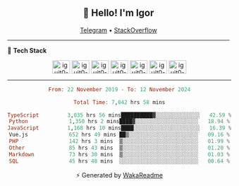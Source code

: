 <h2 align="center">👋 Hello! I'm Igor</h2>
<p align="center">
  <a href="https://t.me/iguit0">Telegram</a> •
  <a href="https://stackoverflow.com/users/12039222/igor-alves">StackOverflow</a>
</p>

-------

<!--🚀 **Stats**

<div align="center">
  <img height="200px" alt="iguit0-card-stats" src="https://github-readme-stats.vercel.app/api?username=iguit0&show_icons=false&theme=catppuccin_mocha&include_all_commits=true&count_private=true&hide=contribs&rank_icon=github"/>
</div>-->

<!------->

🎯 **Tech Stack**

<div style="display: inline-block;" align="center">
  <img align="center" alt="iguit0-react" height="30" width="40" src="https://cdn.jsdelivr.net/gh/devicons/devicon/icons/react/react-original.svg" />
  <img align="center" alt="iguit0-ts" height="30" width="40" src="https://cdn.jsdelivr.net/gh/devicons/devicon/icons/typescript/typescript-original.svg" /> 
  <img align="center" alt="iguit0-py" height="30" width="40" src="https://cdn.jsdelivr.net/gh/devicons/devicon/icons/python/python-original-wordmark.svg" />
  <img align="center" alt="iguit0-next" height="30" width="40" src="https://cdn.jsdelivr.net/gh/devicons/devicon/icons/nextjs/nextjs-original.svg" />
  <img align="center" alt="iguit0-tailwindcss" height="30" width="40" src="https://cdn.jsdelivr.net/gh/devicons/devicon@latest/icons/tailwindcss/tailwindcss-original.svg" />
  <img align="center" alt="iguit0-mongo" height="30" width="40" src="https://cdn.jsdelivr.net/gh/devicons/devicon/icons/mongodb/mongodb-plain-wordmark.svg" /> 
  <img align="center" alt="iguit0-postgresql" height="30" width="40" src="https://cdn.jsdelivr.net/gh/devicons/devicon/icons/postgresql/postgresql-original.svg" />

-------

<!--START_SECTION:waka-->

```haskell
From: 22 November 2019 - To: 12 November 2024

Total Time: 7,042 hrs 58 mins

TypeScript         3,035 hrs 56 mins██████████▓░░░░░░░░░░░░░░   42.59 %
Python             1,350 hrs 2 mins████▓░░░░░░░░░░░░░░░░░░░░   18.94 %
JavaScript         1,168 hrs 10 mins████░░░░░░░░░░░░░░░░░░░░░   16.39 %
Vue.js             652 hrs 49 mins ██▒░░░░░░░░░░░░░░░░░░░░░░   09.16 %
PHP                142 hrs 3 mins  ▒░░░░░░░░░░░░░░░░░░░░░░░░   01.99 %
Other              85 hrs 43 mins  ▒░░░░░░░░░░░░░░░░░░░░░░░░   01.20 %
Markdown           73 hrs 30 mins  ▒░░░░░░░░░░░░░░░░░░░░░░░░   01.03 %
SQL                45 hrs 48 mins  ░░░░░░░░░░░░░░░░░░░░░░░░░   00.64 %
```

<!--END_SECTION:waka-->

⚡ Generated by [WakaReadme](https://github.com/athul/waka-readme)
